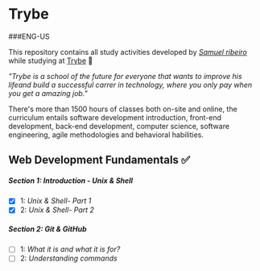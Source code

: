 # Trybe

###ENG-US

This repository contains all study activities developed by _[Samuel ribeiro](https://www.linkedin.com/in/samuel-ribeiro-273ba6199/)_ while studying at [Trybe](https://www.betrybe.com/) :rocket:

_"Trybe is a school of the future for everyone that wants to improve his lifeand build a successful carrer in technology, where you only pay when you get a amazing job."_

There's more than 1500 hours of classes both on-site and online, the curriculum entails software development introduction, front-end development, back-end development, computer science, software engineering, agile methodologies and behavioral habilities.

## Web Development Fundamentals :white_check_mark:

##### Section 1: Introduction - Unix & Shell

- [x] 1: _Unix & Shell- Part 1_
- [x] 2: _Unix & Shell- Part 2_

##### Section 2: Git & GitHub

- [ ] 1: _What it is and what it is for?_
- [ ] 2: _Understanding commands_
